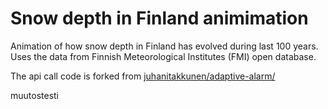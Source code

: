 # Snow depth in Finland animimation

Animation of how snow depth in Finland has evolved during last 100 years.
Uses the data from Finnish Meteorological Institutes (FMI)  open database.

The api call code is forked from [juhanitakkunen/adaptive-alarm/](https://github.com/JuhaniTakkunen/adaptive-alarm)

muutostesti
